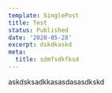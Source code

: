 ```yaml
---
template: SinglePost
title: Test
status: Published
date: '2020-05-28'
excerpt: dskdkaskd
meta:
  title: sdmfsdkfksd
---
```

askdsksadkkasasdasasdkskd
